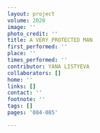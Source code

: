 ```yaml
---
layout: project
volume: 2020
image: ''
photo_credit: ''
title: A VERY PROTECTED MAN
first_performed: ''
place: ''
times_performed: ''
contributor: YANA LISTYEVA
collaborators: []
home: ''
links: []
contact: ''
footnote: ''
tags: []
pages: '084-085'

---
```




